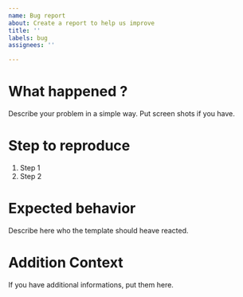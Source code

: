 ```yaml
---
name: Bug report
about: Create a report to help us improve
title: ''
labels: bug
assignees: ''

---
```


# What happened ?
Describe your problem in a simple way.
Put screen shots if you have.

# Step to reproduce
1. Step 1
2. Step 2

# Expected behavior
Describe here who the template should heave reacted.

# Addition Context
If you have additional informations, put them here.
